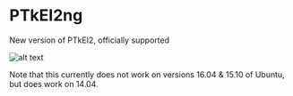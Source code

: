 # PTkEI2ng
New version of PTkEI2, officially supported

![alt text](https://empiredirectory.net/images/PTKei_screen.jpg "Python/Tk Empire Interface")

Note that this currently does not work on versions 16.04 & 15.10 of Ubuntu, but does work on 14.04.

